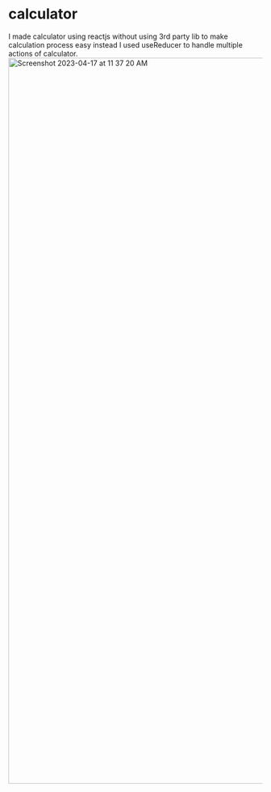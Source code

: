 # calculator
I made calculator using reactjs without using 3rd party lib to make calculation process easy instead I used useReducer to handle multiple actions of calculator.
<img width="1440" alt="Screenshot 2023-04-17 at 11 37 20 AM" src="https://user-images.githubusercontent.com/94544552/232397913-45d2615c-688f-4ff6-a077-2c4d0fccc62f.png">
